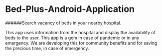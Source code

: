 # Bed-Plus-Android-Application
######Search vacancy of beds in your nearby hospital.

This app uses information from the hospital and display the availability of beds to the user.
This app is a gem in case of pandemic or in any emergency.
We are developing this for community benefits and for saving the precious time, in case of emergency.
